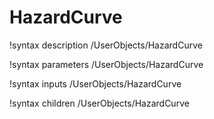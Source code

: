 <!-- MOOSE Documentation Stub: Remove this when content is added. -->

# HazardCurve
!syntax description /UserObjects/HazardCurve

!syntax parameters /UserObjects/HazardCurve

!syntax inputs /UserObjects/HazardCurve

!syntax children /UserObjects/HazardCurve
